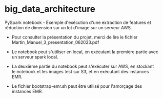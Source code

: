 # big_data_architecture
PySpark notebook - 
Exemple d'exécution d'une extraction de features et réduction de dimension sur un lot d'image sur un serveur AWS.

- Pour consulter la présentation du projet, merci de lire le fichier Martin_Manuel_3_presentation_062023.pdf

- Le notebook peut s'utiliser en local, en exécutant la première partie avec un serveur spark local.

- La deuxième partie du notebook peut s'exécuter sur AWS, en stockant le notebook et les images test sur S3, et en exécutant des instances EMR.
- Le fichier bootstrap-emr.sh peut être utilisé pour l'amorçage des instances EMR.
